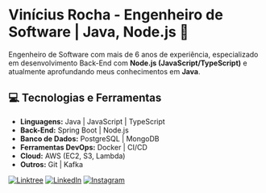 # Vinícius Rocha - Engenheiro de Software | Java, Node.js 👋

Engenheiro de Software com mais de 6 anos de experiência, especializado em desenvolvimento Back-End com **Node.js (JavaScript/TypeScript)** e atualmente aprofundando meus conhecimentos em **Java**. 

## 💻 Tecnologias e Ferramentas
- **Linguagens:** Java | JavaScript | TypeScript
- **Back-End:** Spring Boot | Node.js 
- **Banco de Dados:** PostgreSQL | MongoDB
- **Ferramentas DevOps:** Docker | CI/CD
- **Cloud:** AWS (EC2, S3, Lambda) 
- **Outros:** Git | Kafka

[![Linktree](https://img.shields.io/badge/Linktree-000?style=for-the-badge&logo=linktree&logoColor=39E09B)](https://linktr.ee/viniciusrocha.linkedin) [![LinkedIn](https://img.shields.io/badge/LinkedIn-000?style=for-the-badge&logo=linkedin&logoColor=0A66C2)](https://www.linkedin.com/in/rochasabino/) [![Instagram](https://img.shields.io/badge/Instagram-000?style=for-the-badge&logo=instagram&logoColor=E4405F)](https://www.instagram.com/vinne.rocha/)  

